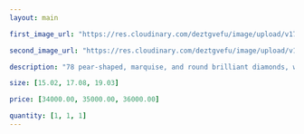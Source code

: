 ```yaml
---
layout: main

first_image_url: "https://res.cloudinary.com/deztgvefu/image/upload/v1723714893/forget-me-not-collection/bracelets/forget_me_not_diamond_bracelet_brdprfflrfmn_e-1_muieri.avif"

second_image_url: "https://res.cloudinary.com/deztgvefu/image/upload/v1723714894/forget-me-not-collection/bracelets/forget_me_not_bracelet_diamond_and_pink_sapphire_brpsprfflrfmn_e_2_1_pvbpcb.png"

description: "78 pear-shaped, marquise, and round brilliant diamonds, weighing a total of approximately 7.46 carats, set in platinum."

size: [15.02, 17.08, 19.03]

price: [34000.00, 35000.00, 36000.00]

quantity: [1, 1, 1]
---
```

